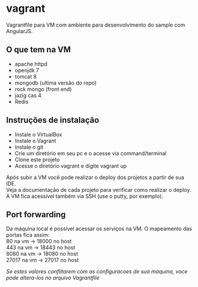 vagrant
=======

Vagrantfile para VM com ambiente para desenvolvimento do sample com AngularJS.  

## O que tem na VM ##
- apache httpd
- openjdk 7
- tomcat 8
- mongodb (ultima versão do repo)
- rock mongo (front end)
- jazig cas 4
- Redis

## Instruções de instalação  
- Instale o VirtualBox
- Instale o Vagrant
- Instale o git
- Crie um diretório em seu pc e o acesse via command/terminal
- Clone este projeto
- Acesse o diretório vagrant e digite vagrant up
 
Após subir a VM você pode realizar o deploy dos projetos a partir de sua IDE.  
Veja a documentação de cada projeto para verificar como realizar o deploy.  
A VM fica acessível também via SSH (use o putty, por exemplo).  

## Port forwarding  
Da máquina local é possível acessar os serviços na VM. O mapeamento das portas fica assim:  
80 na vm -> 18000 no host   
443 na vm -> 18443 no host   
8080 na vm -> 18080 no host  
27017 na vm -> 27017 no host  

_Se estes valores conflitarem com as configuracoes de sua maquina, voce pode altera-los no arquivo Vagrantfile_
